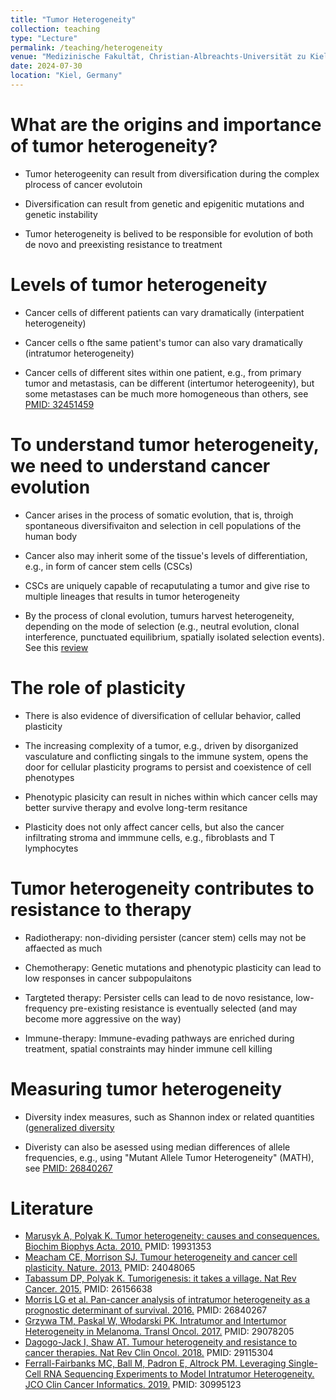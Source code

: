 ```yaml
---
title: "Tumor Heterogeneity"
collection: teaching
type: "Lecture"
permalink: /teaching/heterogeneity
venue: "Medizinische Fakultät, Christian-Albreachts-Universität zu Kiel"
date: 2024-07-30
location: "Kiel, Germany"
---
```



What are the origins and importance of tumor heterogeneity?
======

- Tumor heterogeenity can result from diversification during the complex plrocess of cancer evolutoin

- Diversification can result from  genetic and epigenitic mutations and genetic instability

- Tumor heterogeneity is belived to be responsible for evolution of both de novo and preexisting resistance to treatment


Levels of tumor heterogeneity
======

- Cancer cells of different patients can vary dramatically (interpatient heterogeneity)

- Cancer cells o fthe same patient's tumor can also vary dramatically (intratumor heterogeneity)

- Cancer cells of different sites within one patient, e.g., from primary tumor and metastasis, can be different (intertumor heterogeenity), but some metastases can be much more homogeneous than others, see [PMID: 32451459](https://www.ncbi.nlm.nih.gov/pmc/articles/PMC7343611/)


To understand tumor heterogeneity, we need to understand cancer evolution
======

- Cancer arises in the process of somatic evolution, that is, throigh spontaneous diversifivaiton and selection in cell populations of the human body

- Cancer also may inherit some of the tissue's levels of differentiation, e.g., in form of cancer stem cells (CSCs)

- CSCs are uniquely capable of recaputulating a tumor and give rise to multiple lineages that results in tumor heterogeneity

- By the process of clonal evolution, tumurs harvest heterogeneity, depending on the mode of selection (e.g., neutral evolution, clonal interference, punctuated equilibrium, spatially isolated selection events). See this [review](https://doi.org/10.1002/path.4757)


The role of plasticity
======

- There is also evidence of diversification of cellular behavior, called plasticity

- The increasing complexity of a tumor, e.g., driven by disorganized vasculature and conflicting singals to the immune system, opens the door for cellular plasticity programs to persist and coexistence of cell phenotypes

- Phenotypic plasicity can result in niches within which cancer cells may better survive therapy and evolve long-term resitance

- Plasticity does not only affect cancer cells, but also the cancer infiltrating stroma and immmune cells, e.g., fibroblasts and T lymphocytes
  

Tumor heterogeneity contributes to resistance to therapy
======

- Radiotherapy: non-dividing persister (cancer stem) cells may not be affaected as much

- Chemotherapy: Genetic mutations and phenotypic plasticity can lead to low responses in cancer subpopulaitons

- Targteted therapy: Persister cells can lead to de novo resistance, low-frequency pre-existing resistance is eventually selected (and may become more aggressive on the way)

- Immune-therapy: Immune-evading pathways are enriched during treatment, spatial constraints may hinder immune cell killing


Measuring tumor heterogeneity
======

- Diversity index measures, such as Shannon index or related quantities ([generalized diversity]([https://doi.org/10.1002/path.4757](https://en.wikipedia.org/wiki/Diversity_index) )

- Diveristy can also be asessed using median differences of allele frequencies, e.g., using "Mutant Allele Tumor Heterogeneity" (MATH), see [PMID: 26840267](https://pubmed.ncbi.nlm.nih.gov/26840267/)


Literature
======

- [Marusyk A, Polyak K. Tumor heterogeneity: causes and consequences. Biochim Biophys Acta. 2010.](https://pubmed.ncbi.nlm.nih.gov/19931353) PMID: 19931353
- [Meacham CE, Morrison SJ. Tumour heterogeneity and cancer cell plasticity. Nature. 2013.](https://pubmed.ncbi.nlm.nih.gov/24048065) PMID: 24048065
- [Tabassum DP, Polyak K. Tumorigenesis: it takes a village. Nat Rev Cancer. 2015.](https://pubmed.ncbi.nlm.nih.gov/26156638) PMID: 26156638
- [Morris LG et al. Pan-cancer analysis of intratumor heterogeneity as a prognostic determinant of survival. 2016.](https://pubmed.ncbi.nlm.nih.gov/26840267) PMID: 26840267
- [Grzywa TM, Paskal W, Włodarski PK. Intratumor and Intertumor Heterogeneity in Melanoma. Transl Oncol. 2017.](https://pubmed.ncbi.nlm.nih.gov/29078205) PMID: 29078205
- [Dagogo-Jack I, Shaw AT. Tumour heterogeneity and resistance to cancer therapies. Nat Rev Clin Oncol. 2018.](https://pubmed.ncbi.nlm.nih.gov/29115304) PMID: 29115304
- [Ferrall-Fairbanks MC, Ball M, Padron E, Altrock PM. Leveraging Single-Cell RNA Sequencing Experiments to Model Intratumor Heterogeneity. JCO Clin Cancer Informatics. 2019.](https://pubmed.ncbi.nlm.nih.gov/30995123) PMID: 30995123

